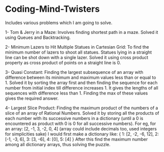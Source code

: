# Coding-Mind-Twisters

Includes various problems which I am going to solve.

1- Tom & Jerry in a Maze: Involves finding shortest path in a maze. Solved it using Queues and Backtracking.

2- Minimum Lazers to Hit Multiple Statues in Cartesian Grid: To find the minimum number of lazers to shoot all statues. Statues lying in a straight line can be shot down with a single lazer. Solved it using cross product property as cross product of points on a straight line is 0. 

3- Quasi Constant: Finding the largest subsequence of an array with difference between its minimum and maximum values less than or equal to 1. Solved it by sorting the array first and then finding the sequence for each number from initial index till difference increases 1. It gives the lengths of all sequences with difference less than 1. Finding the max of these values gives the required answer.

4- Largest Slice Product: Finding the maximum product of the numbers of a slice of an array of Rational Numbers. Solved it by storing all the products of each number with its successive numbers in a dictionary (until a 0 is encountered as product with 0 is 0 for all successive numbers). For eg, for an array: [2, -1, 3, -2, 0, 4] (array could include decimals too, used integers for simplicities sake) I would first make a dictionary like:
{
  1: [2, -2, -6, 12],
  2: [-1, -3, 6],
  3: [3, -6],
  4: [0],
  5: [4]
}
After this find the maximum number among all dictionary arrays, thus solving the puzzle.
